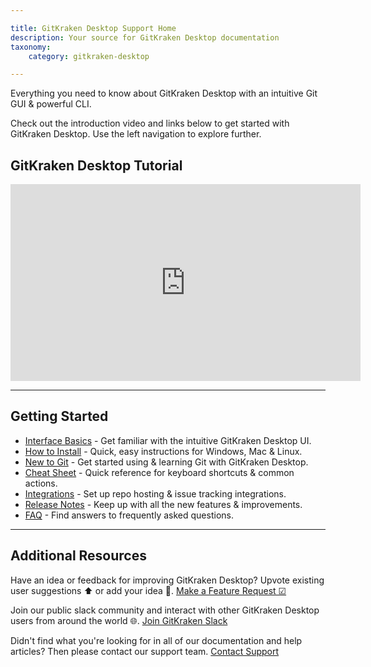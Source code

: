 ```yaml
---

title: GitKraken Desktop Support Home
description: Your source for GitKraken Desktop documentation
taxonomy:
    category: gitkraken-desktop

---
```


Everything you need to know about GitKraken Desktop with an intuitive Git GUI & powerful CLI.

Check out the introduction video and links below to get started with GitKraken Desktop. Use the left navigation to explore further.

## GitKraken Desktop Tutorial

<div class='embed-container embed-container--16-9'>
    <iframe width='560' height='315' src='https://www.youtube.com/embed/LBlijN29gb8?rel=0&vq=hd1080' frameborder='0' allowfullscreen></iframe>
</div>

***

## Getting Started


- [Interface Basics](/gitkraken-desktop/interface/) - Get familiar with the intuitive GitKraken Desktop UI.
- [How to Install](/gitkraken-desktop/how-to-install/) -  Quick, easy instructions for Windows, Mac & Linux. 
- [New to Git](/gitkraken-desktop/guide/) - Get started using & learning Git with GitKraken Desktop.
- [Cheat Sheet](https://www.gitkraken.com/pdfs/gitkraken-git-gui-cheat-sheet?source=help_center) - Quick reference for keyboard shortcuts & common actions.
- [Integrations](/gitkraken-desktop/integrations/) - Set up repo hosting & issue tracking integrations.
- [Release Notes](/gitkraken-desktop/current/) - Keep up with all the new features & improvements.
- [FAQ](/gitkraken-desktop/faq/) - Find answers to frequently asked questions.

***

## Additional Resources

Have an idea or feedback for improving GitKraken Desktop? Upvote existing user suggestions ⬆️ or add your idea 📝.
[Make a Feature Request ☑](https://feedback.gitkraken.com/?source=help_center)

Join our public slack community and interact with other GitKraken Desktop users from around the world 🌐.
[Join GitKraken Slack](https://www.gitkraken.com/join-slack-community?source=help_center)

Didn't find what you're looking for in all of our documentation and help articles? Then please contact our support team.
[Contact Support](https://help.gitkraken.com/gitkraken-desktop/contact-support?source=help_center)

